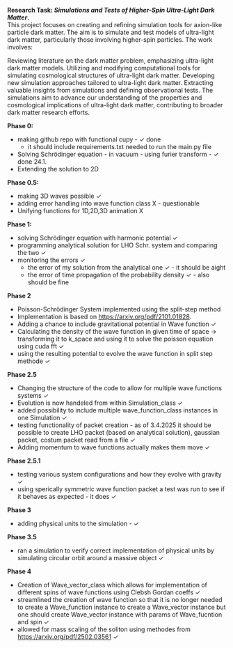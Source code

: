 **Research Task: *Simulations and Tests of Higher-Spin Ultra-Light Dark Matter*.** \
This project focuses on creating and refining simulation tools for axion-like particle dark matter. The aim is to simulate and test models of ultra-light dark matter, particularly those involving higher-spin particles. The work involves:

Reviewing literature on the dark matter problem, emphasizing ultra-light dark matter models.
Utilizing and modifying computational tools for simulating cosmological structures of ultra-light dark matter.
Developing new simulation approaches tailored to ultra-light dark matter.
Extracting valuable insights from simulations and defining observational tests.
The simulations aim to advance our understanding of the properties and cosmological implications of ultra-light dark matter, contributing to broader dark matter research efforts.


**Phase 0:**
- making github repo with functional cupy - ✓ done
  - it should include requirements.txt needed to run the main.py file
- Solving Schrödinger equation - in vacuum - using furier transform - ✓ done 24.1.
- Extending the solution to 2D


**Phase 0.5:**
- making 3D waves possible ✓
- adding error handling into wave function class X - questionable
- Unifying functions for 1D,2D,3D animation X

**Phase 1:**
- solving Schrödinger equation with harmonic potential ✓
- programming analytical solution for LHO Schr. system and comparing the two  ✓
- monitoring the errors ✓ 
  - the error of my solution from the analytical one ✓ - it should be aight
  - the error of time propagation of the probability density  ✓ - also should be fine
  
**Phase 2**
- Poisson-Schrödinger System implemented using the split-step method
- Implementation is based on https://arxiv.org/pdf/2101.01828.
- Adding a chance to include gravitational potential in Wave function ✓
- Calculating the density of the wave function in given time of space -> transforming it to k_space and using it to solve the poisson equation using cuda fft ✓
- using the resulting potential to evolve the wave function in split step methode ✓

**Phase 2.5**
- Changing the structure of the code to allow for multiple wave functions systems ✓
- Evolution is now handeled from within Simulation_class ✓
- added possibility to include multiple wave_function_class instances in one Simulation ✓
- testing functionality of packet creation - as of 3.4.2025 it should be possible to create LHO packet (based on analytical solution), gaussian packet, costum packet read from a file ✓
- Adding momentum to wave functions actually makes them move ✓

**Phase 2.5.1**
- testing various system configurations and how they evolve with gravity ✓
- using sperically symmetric wave function packet a test was run to see if it behaves as expected - it does ✓

**Phase 3**
- adding physical units to the simulation - ✓

**Phase 3.5**
- ran a simulation to verify correct implementation of physical units by simulating circular orbit around a massive object ✓

**Phase 4**
- Creation of Wave_vector_class which allows for implementation of different spins of wave functions using Clebsh Gordan coeffs ✓
- streamlined the creation of wave function so that it is no longer needed to create a Wave_function instance to create a Wave_vector
instance but one should create Wave_vector instance with params of Wave_fucntion and spin ✓
- allowed for mass scaling of the soliton using methodes from https://arxiv.org/pdf/2502.03561 ✓
